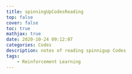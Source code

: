 ```yaml
---
title: spinningUpCodesReading
top: false
cover: false
toc: true
mathjax: true
date: 2020-10-24 09:12:07
categories: Codes
description: notes of reading spinnigup Codes
tags:
    - Reinforcement Learning
---
```

